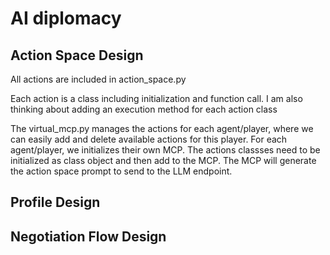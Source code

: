 # AI diplomacy

## Action Space Design
All actions are included in action_space.py

Each action is a class including initialization and function call. I am also thinking about adding an execution method for each action class

The virtual_mcp.py manages the actions for each agent/player, where we can easily add and delete available actions for this player. For each agent/player, we initializes their own MCP. The actions classses need to be initialized as class object and then add to the MCP. The MCP will generate the action space prompt to send to the LLM endpoint.


## Profile Design 



## Negotiation Flow Design
